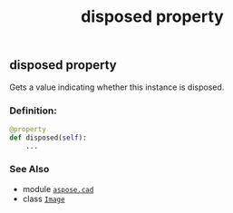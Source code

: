 ﻿---
title: disposed property
second_title: Aspose.CAD for Python via .NET API References
description: 
type: docs
weight: 150
url: /python-net/aspose.cad/image/disposed/
is_root: false
---

## disposed property


Gets a value indicating whether this instance is disposed.
### Definition:
```python
@property
def disposed(self):
    ...
```

### See Also
* module [`aspose.cad`](../../)
* class [`Image`](/cad/python-net/aspose.cad/image)
